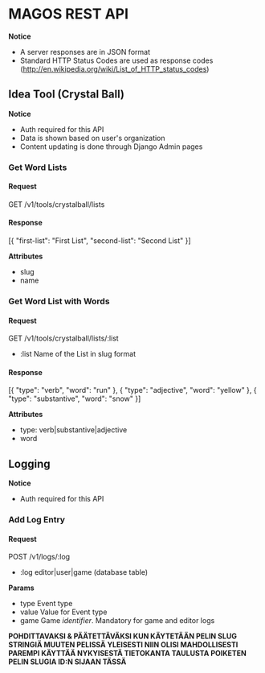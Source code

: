 # MAGOS REST API

**Notice**

*   A server responses are in JSON format
*   Standard HTTP Status Codes are used as response codes (http://en.wikipedia.org/wiki/List_of_HTTP_status_codes)








## Idea Tool (Crystal Ball)


**Notice**

*   Auth required for this API
*   Data is shown based on user's organization
*   Content updating is done through Django Admin pages

### Get Word Lists

#### Request

GET /v1/tools/crystalball/lists

#### Response

[{ "first-list": "First List", "second-list": "Second List" }]

**Attributes**
*   slug
*   name

### Get Word List with Words

#### Request

GET /v1/tools/crystalball/lists/:list

*   :list Name of the List in slug format

#### Response

[{ "type": "verb", "word": "run" }, { "type": "adjective", "word": "yellow" }, { "type": "substantive", "word": "snow" }]

**Attributes**
*   type: verb|substantive|adjective
*   word


## Logging

**Notice**

*   Auth required for this API

### Add Log Entry

#### Request

POST /v1/logs/:log

*   :log editor|user|game (database table)

**Params**
*   type Event type
*   value Value for Event type
*   game Game *identifier*. Mandatory for game and editor logs

**POHDITTAVAKSI & PÄÄTETTÄVÄKSI KUN KÄYTETÄÄN PELIN SLUG STRINGIÄ MUUTEN PELISSÄ YLEISESTI NIIN OLISI MAHDOLLISESTI PAREMPI KÄYTTÄÄ NYKYISESTÄ TIETOKANTA TAULUSTA POIKETEN PELIN SLUGIA ID:N SIJAAN TÄSSÄ**

